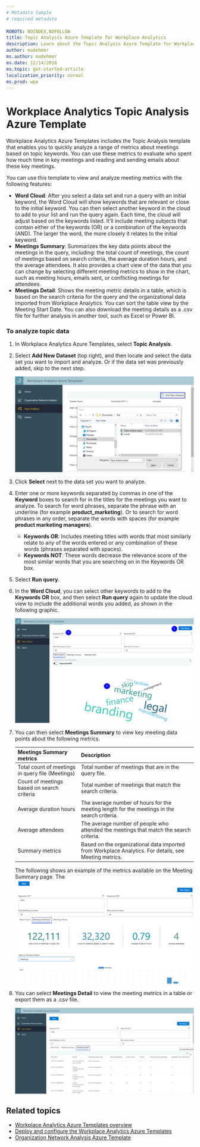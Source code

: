 ```yaml
---
# Metadata Sample
# required metadata

ROBOTS: NOINDEX,NOFOLLOW
title: Topic Analysis Azure Template for Workplace Analytics 
description: Learn about the Topic Analysis Azure Template for Workplace Analytics and how to use it for advanced data analysis
author: madehmer
ms.author: madehmer
ms.date: 12/14/2018
ms.topic: get-started-article
localization_priority: normal 
ms.prod: wpa
---
```

# Workplace Analytics Topic Analysis Azure Template

Workplace Analytics Azure Templates includes the Topic Analysis template that enables you to quickly analyze a range of metrics about meetings based on topic keywords. You can use these metrics to evaluate who spent how much time in key meetings and reading and sending emails about these key meetings.  

You can use this template to view and analyze meeting metrics with the following features:

* **Word Cloud**: After you select a data set and run a query with an initial keyword, the Word Cloud will show keywords that are relevant or close to the initial keyword. You can then select another keyword in the cloud to add to your list and run the query again. Each time, the cloud will adjust based on the keywords listed. It’ll include meeting subjects that contain either of the keywords (OR) or a combination of the keywords (AND). The larger the word, the more closely it relates to the initial keyword.
* **Meetings Summary**: Summarizes the key data points about the meetings in the query, including: the total count of meetings, the count of meetings based on search criteria, the average duration hours, and the average attendees. It also provides a chart view of the data that you can change by selecting different meeting metrics to show in the chart, such as meeting hours, emails sent, or conflicting meetings for attendees.
* **Meetings Detail**: Shows the meeting metric details in a table, which is based on the search criteria for the query and the organizational data imported from Workplace Analytics. You can sort the table view by the Meeting Start Date. You can also download the meeting details as a .csv file for further analysis in another tool, such as Excel or Power BI.

### To analyze topic data

1. In Workplace Analytics Azure Templates, select **Topic Analysis**. 
2. Select **Add New Dataset** (top right), and then locate and select the data set you want to import and analyze. Or if the data set was previously added, skip to the next step.

   ![New Topic Analysis data set](./images/topa-new-dataset.png)

3. Click **Select** next to the data set you want to analyze.
4. Enter one or more keywords separated by commas in one of the **Keyword** boxes to search for in the titles for the meetings you want to analyze. To search for word phrases, separate the phrase with an underline (for example **product_marketing**). Or to search for word phrases in any order, separate the words with spaces (for example **product marketing managers**).

   * **Keywords OR**: Includes meeting titles with words that most similarly relate to any of the words entered or any combination of these words (phrases separated with spaces).
   * **Keywords NOT**: These words decrease the relevance score of the most similar words that you are searching on in the Keywords OR box.
5. Select **Run query**.
6. In the **Word Cloud**, you can select other keywords to add to the **Keywords OR** box, and then select **Run query** again to update the cloud view to include the additional words you added, as shown in the following graphic.

   ![Topic Analysis Word Cloud](./images/topa-word-cloud.png)

7. You can then select **Meetings Summary** to view key meeting data points about the following metrics.

   |Meetings Summary metrics |Description |
   |------------------------|------------|
   |Total count of meetings in query file (Meetings) | Total number of meetings that are in the query file. |
   |Count of meetings based on search criteria | Total number of meetings that match the search criteria. |
   |Average duration hours | The average number of hours for the meeting length for the meetings in the search criteria. |
   |Average attendees | The average number of people who attended the meetings that match the search criteria. |
   |Summary metrics | Based on the organizational data imported from Workplace Analytics. For details, see Meeting metrics. |

   The following shows an example of the metrics available on the Meeting Summary page. The 
   ![Topic Analysis Meeting Summary page](./images/topa-meetings-summary.png)

8. You can select **Meetings Detail** to view the meeting metrics in a table or export them as a .csv file.

   ![Topic Analysis Meeting Details page](./images/topa-meetings-detail.png)

## Related topics

* [Workplace Analytics Azure Templates overview](./overview.md)
* [Deploy and configure the Workplace Analytics Azure Templates](./deploy-configure.md)
* [Organization Network Analysis Azure Template](./organization-network-analysis.md)
